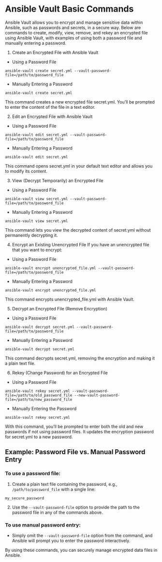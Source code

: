 # Ansible Vault Basic Commands

Ansible Vault allows you to encrypt and manage sensitive data within Ansible, such as passwords and secrets, in a secure way. Below are commands to create, modify, view, remove, and rekey an encrypted file using Ansible Vault, with examples of using both a password file and manually entering a password.

1. Create an Encrypted File with Ansible Vault
- Using a Password File
```
ansible-vault create secret.yml --vault-password-file=/path/to/password_file
```
- Manually Entering a Password
```
ansible-vault create secret.yml
```
This command creates a new encrypted file secret.yml. You’ll be prompted to enter the content of the file in a text editor.

2. Edit an Encrypted File with Ansible Vault
- Using a Password File
```
ansible-vault edit secret.yml --vault-password-file=/path/to/password_file
```
- Manually Entering a Password
```
ansible-vault edit secret.yml
```
This command opens secret.yml in your default text editor and allows you to modify its content.

3. View (Decrypt Temporarily) an Encrypted File
- Using a Password File
```
ansible-vault view secret.yml --vault-password-file=/path/to/password_file
```
- Manually Entering a Password
```
ansible-vault view secret.yml
```
This command lets you view the decrypted content of secret.yml without permanently decrypting it.

4. Encrypt an Existing Unencrypted File
If you have an unencrypted file that you want to encrypt:

- Using a Password File
```
ansible-vault encrypt unencrypted_file.yml --vault-password-file=/path/to/password_file
```
- Manually Entering a Password
```
ansible-vault encrypt unencrypted_file.yml
```
This command encrypts unencrypted_file.yml with Ansible Vault.

5. Decrypt an Encrypted File (Remove Encryption)
- Using a Password File
```
ansible-vault decrypt secret.yml --vault-password-file=/path/to/password_file
```
- Manually Entering a Password
```
ansible-vault decrypt secret.yml
```
This command decrypts secret.yml, removing the encryption and making it a plain text file.

6. Rekey (Change Password) for an Encrypted File
- Using a Password File
```
ansible-vault rekey secret.yml --vault-password-file=/path/to/old_password_file --new-vault-password-file=/path/to/new_password_file
```
- Manually Entering the Password
```
ansible-vault rekey secret.yml
```
With this command, you’ll be prompted to enter both the old and new passwords if not using password files. It updates the encryption password for secret.yml to a new password.


## Example: Password File vs. Manual Password Entry
### To use a password file:
1. Create a plain text file containing the password, e.g., ```/path/to/password_file``` with a single line:
```
my_secure_password
```
2. Use the ```--vault-password-file``` option to provide the path to the password file in any of the commands above.

### To use manual password entry:
- Simply omit the ```--vault-password-file``` option from the command, and Ansible will prompt you to enter the password interactively.


By using these commands, you can securely manage encrypted data files in Ansible.